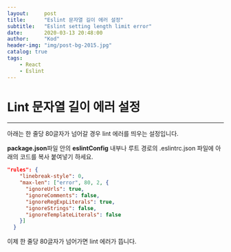 ```yaml
---
layout:     post
title:      "Eslint 문자열 길이 에러 설정"
subtitle:   "Eslint setting length limit error"
date:       2020-03-13 20:48:00
author:     "Kod"
header-img: "img/post-bg-2015.jpg"
catalog: true
tags:
    - React
    - Eslint
---
```


# Lint 문자열 길이 에러 설정

---

아래는 한 줄당 80글자가 넘어갈 경우 lint 에러를 띄우는 설정입니다.

**package.json**파일 안의 **eslintConfig** 내부나 루트 경로의 .eslintrc.json 파일에 아래의 코드를 복사 붙여넣기 하세요.

```json
"rules": {
    "linebreak-style": 0,
    "max-len": ["error", 80, 2, {
      "ignoreUrls": true,
      "ignoreComments": false,
      "ignoreRegExpLiterals": true,
      "ignoreStrings": false,
      "ignoreTemplateLiterals": false
    }]
  }
```

이제 한 줄당 80글자가 넘어가면 lint 에러가 뜹니다.